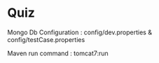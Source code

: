 Quiz
====


Mongo Db Configuration : config/dev.properties & config/testCase.properties
                  

Maven run command : tomcat7:run

